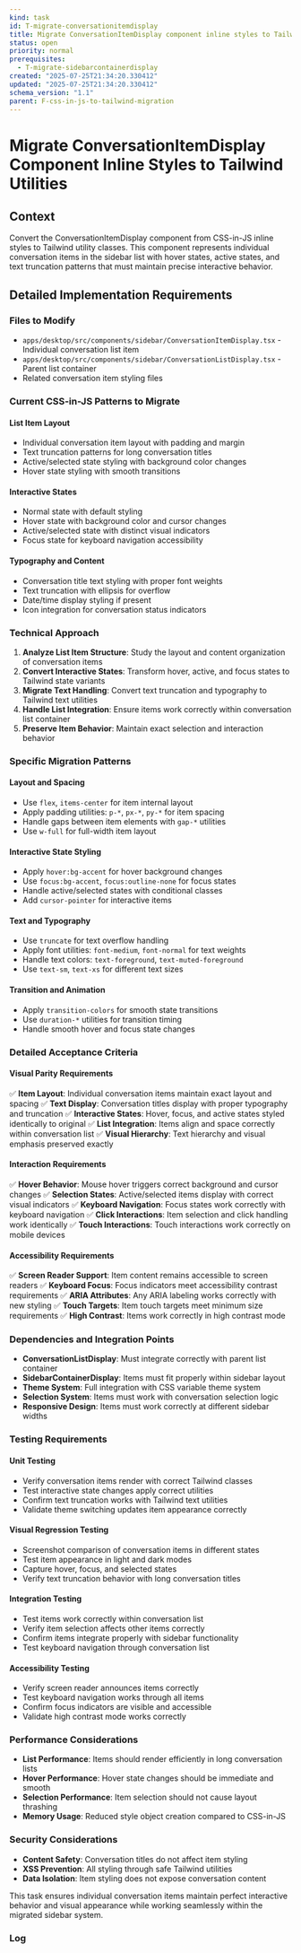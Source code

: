```yaml
---
kind: task
id: T-migrate-conversationitemdisplay
title: Migrate ConversationItemDisplay component inline styles to Tailwind utilities
status: open
priority: normal
prerequisites:
  - T-migrate-sidebarcontainerdisplay
created: "2025-07-25T21:34:20.330412"
updated: "2025-07-25T21:34:20.330412"
schema_version: "1.1"
parent: F-css-in-js-to-tailwind-migration
---
```


# Migrate ConversationItemDisplay Component Inline Styles to Tailwind Utilities

## Context

Convert the ConversationItemDisplay component from CSS-in-JS inline styles to Tailwind utility classes. This component represents individual conversation items in the sidebar list with hover states, active states, and text truncation patterns that must maintain precise interactive behavior.

## Detailed Implementation Requirements

### Files to Modify

- `apps/desktop/src/components/sidebar/ConversationItemDisplay.tsx` - Individual conversation list item
- `apps/desktop/src/components/sidebar/ConversationListDisplay.tsx` - Parent list container
- Related conversation item styling files

### Current CSS-in-JS Patterns to Migrate

#### List Item Layout

- Individual conversation item layout with padding and margin
- Text truncation patterns for long conversation titles
- Active/selected state styling with background color changes
- Hover state styling with smooth transitions

#### Interactive States

- Normal state with default styling
- Hover state with background color and cursor changes
- Active/selected state with distinct visual indicators
- Focus state for keyboard navigation accessibility

#### Typography and Content

- Conversation title text styling with proper font weights
- Text truncation with ellipsis for overflow
- Date/time display styling if present
- Icon integration for conversation status indicators

### Technical Approach

1. **Analyze List Item Structure**: Study the layout and content organization of conversation items
2. **Convert Interactive States**: Transform hover, active, and focus states to Tailwind state variants
3. **Migrate Text Handling**: Convert text truncation and typography to Tailwind text utilities
4. **Handle List Integration**: Ensure items work correctly within conversation list container
5. **Preserve Item Behavior**: Maintain exact selection and interaction behavior

### Specific Migration Patterns

#### Layout and Spacing

- Use `flex`, `items-center` for item internal layout
- Apply padding utilities: `p-*`, `px-*`, `py-*` for item spacing
- Handle gaps between item elements with `gap-*` utilities
- Use `w-full` for full-width item layout

#### Interactive State Styling

- Apply `hover:bg-accent` for hover background changes
- Use `focus:bg-accent`, `focus:outline-none` for focus states
- Handle active/selected states with conditional classes
- Add `cursor-pointer` for interactive items

#### Text and Typography

- Use `truncate` for text overflow handling
- Apply font utilities: `font-medium`, `font-normal` for text weights
- Handle text colors: `text-foreground`, `text-muted-foreground`
- Use `text-sm`, `text-xs` for different text sizes

#### Transition and Animation

- Apply `transition-colors` for smooth state transitions
- Use `duration-*` utilities for transition timing
- Handle smooth hover and focus state changes

### Detailed Acceptance Criteria

#### Visual Parity Requirements

✅ **Item Layout**: Individual conversation items maintain exact layout and spacing
✅ **Text Display**: Conversation titles display with proper typography and truncation
✅ **Interactive States**: Hover, focus, and active states styled identically to original
✅ **List Integration**: Items align and space correctly within conversation list
✅ **Visual Hierarchy**: Text hierarchy and visual emphasis preserved exactly

#### Interaction Requirements

✅ **Hover Behavior**: Mouse hover triggers correct background and cursor changes
✅ **Selection States**: Active/selected items display with correct visual indicators
✅ **Keyboard Navigation**: Focus states work correctly with keyboard navigation
✅ **Click Interactions**: Item selection and click handling work identically
✅ **Touch Interactions**: Touch interactions work correctly on mobile devices

#### Accessibility Requirements

✅ **Screen Reader Support**: Item content remains accessible to screen readers
✅ **Keyboard Focus**: Focus indicators meet accessibility contrast requirements
✅ **ARIA Attributes**: Any ARIA labeling works correctly with new styling
✅ **Touch Targets**: Item touch targets meet minimum size requirements
✅ **High Contrast**: Items work correctly in high contrast mode

### Dependencies and Integration Points

- **ConversationListDisplay**: Must integrate correctly with parent list container
- **SidebarContainerDisplay**: Items must fit properly within sidebar layout
- **Theme System**: Full integration with CSS variable theme system
- **Selection System**: Items must work with conversation selection logic
- **Responsive Design**: Items must work correctly at different sidebar widths

### Testing Requirements

#### Unit Testing

- Verify conversation items render with correct Tailwind classes
- Test interactive state changes apply correct utilities
- Confirm text truncation works with Tailwind text utilities
- Validate theme switching updates item appearance correctly

#### Visual Regression Testing

- Screenshot comparison of conversation items in different states
- Test item appearance in light and dark modes
- Capture hover, focus, and selected states
- Verify text truncation behavior with long conversation titles

#### Integration Testing

- Test items work correctly within conversation list
- Verify item selection affects other items correctly
- Confirm items integrate properly with sidebar functionality
- Test keyboard navigation through conversation list

#### Accessibility Testing

- Verify screen reader announces items correctly
- Test keyboard navigation works through all items
- Confirm focus indicators are visible and accessible
- Validate high contrast mode works correctly

### Performance Considerations

- **List Performance**: Items should render efficiently in long conversation lists
- **Hover Performance**: Hover state changes should be immediate and smooth
- **Selection Performance**: Item selection should not cause layout thrashing
- **Memory Usage**: Reduced style object creation compared to CSS-in-JS

### Security Considerations

- **Content Safety**: Conversation titles do not affect item styling
- **XSS Prevention**: All styling through safe Tailwind utilities
- **Data Isolation**: Item styling does not expose conversation content

This task ensures individual conversation items maintain perfect interactive behavior and visual appearance while working seamlessly within the migrated sidebar system.

### Log
